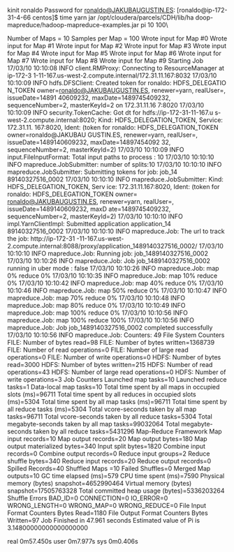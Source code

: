 kinit ronaldo
Password for ronaldo@JAKUBAUGUSTIN.ES:
[ronaldo@ip-172-31-4-66 centos]$ time  yarn jar /opt/cloudera/parcels/CDH/lib/ha                                                                                                                                   doop-mapreduce/hadoop-mapreduce-examples.jar pi 10 100\
>
Number of Maps  = 10
Samples per Map = 100
Wrote input for Map #0
Wrote input for Map #1
Wrote input for Map #2
Wrote input for Map #3
Wrote input for Map #4
Wrote input for Map #5
Wrote input for Map #6
Wrote input for Map #7
Wrote input for Map #8
Wrote input for Map #9
Starting Job
17/03/10 10:10:08 INFO client.RMProxy: Connecting to ResourceManager at ip-172-3                                                                                                                                   1-11-167.us-west-2.compute.internal/172.31.11.167:8032
17/03/10 10:10:09 INFO hdfs.DFSClient: Created token for ronaldo: HDFS_DELEGATIO                                                                                                                                   N_TOKEN owner=ronaldo@JAKUBAUGUSTIN.ES, renewer=yarn, realUser=, issueDate=14891                                                                                                                                   40609232, maxDate=1489745409232, sequenceNumber=2, masterKeyId=2 on 172.31.11.16                                                                                                                                   7:8020
17/03/10 10:10:09 INFO security.TokenCache: Got dt for hdfs://ip-172-31-11-167.u                                                                                                                                   s-west-2.compute.internal:8020; Kind: HDFS_DELEGATION_TOKEN, Service: 172.31.11.                                                                                                                                   167:8020, Ident: (token for ronaldo: HDFS_DELEGATION_TOKEN owner=ronaldo@JAKUBAU                                                                                                                                   GUSTIN.ES, renewer=yarn, realUser=, issueDate=1489140609232, maxDate=14897454092                                                                                                                                   32, sequenceNumber=2, masterKeyId=2)
17/03/10 10:10:09 INFO input.FileInputFormat: Total input paths to process : 10
17/03/10 10:10:10 INFO mapreduce.JobSubmitter: number of splits:10
17/03/10 10:10:10 INFO mapreduce.JobSubmitter: Submitting tokens for job: job_14                                                                                                                                   89140327516_0002
17/03/10 10:10:10 INFO mapreduce.JobSubmitter: Kind: HDFS_DELEGATION_TOKEN, Serv                                                                                                                                   ice: 172.31.11.167:8020, Ident: (token for ronaldo: HDFS_DELEGATION_TOKEN owner=                                                                                                                                   ronaldo@JAKUBAUGUSTIN.ES, renewer=yarn, realUser=, issueDate=1489140609232, maxD                                                                                                                                   ate=1489745409232, sequenceNumber=2, masterKeyId=2)
17/03/10 10:10:10 INFO impl.YarnClientImpl: Submitted application application_14                                                                                                                                   89140327516_0002
17/03/10 10:10:10 INFO mapreduce.Job: The url to track the job: http://ip-172-31                                                                                                                                   -11-167.us-west-2.compute.internal:8088/proxy/application_1489140327516_0002/
17/03/10 10:10:10 INFO mapreduce.Job: Running job: job_1489140327516_0002
17/03/10 10:10:26 INFO mapreduce.Job: Job job_1489140327516_0002 running in uber mode : false
17/03/10 10:10:26 INFO mapreduce.Job:  map 0% reduce 0%
17/03/10 10:10:35 INFO mapreduce.Job:  map 10% reduce 0%
17/03/10 10:10:42 INFO mapreduce.Job:  map 40% reduce 0%
17/03/10 10:10:46 INFO mapreduce.Job:  map 50% reduce 0%
17/03/10 10:10:47 INFO mapreduce.Job:  map 70% reduce 0%
17/03/10 10:10:48 INFO mapreduce.Job:  map 80% reduce 0%
17/03/10 10:10:49 INFO mapreduce.Job:  map 100% reduce 0%
17/03/10 10:10:56 INFO mapreduce.Job:  map 100% reduce 100%
17/03/10 10:10:56 INFO mapreduce.Job: Job job_1489140327516_0002 completed successfully
17/03/10 10:10:56 INFO mapreduce.Job: Counters: 49
        File System Counters
                FILE: Number of bytes read=98
                FILE: Number of bytes written=1368739
                FILE: Number of read operations=0
                FILE: Number of large read operations=0
                FILE: Number of write operations=0
                HDFS: Number of bytes read=3000
                HDFS: Number of bytes written=215
                HDFS: Number of read operations=43
                HDFS: Number of large read operations=0
                HDFS: Number of write operations=3
        Job Counters
                Launched map tasks=10
                Launched reduce tasks=1
                Data-local map tasks=10
                Total time spent by all maps in occupied slots (ms)=96711
                Total time spent by all reduces in occupied slots (ms)=5304
                Total time spent by all map tasks (ms)=96711
                Total time spent by all reduce tasks (ms)=5304
                Total vcore-seconds taken by all map tasks=96711
                Total vcore-seconds taken by all reduce tasks=5304
                Total megabyte-seconds taken by all map tasks=99032064
                Total megabyte-seconds taken by all reduce tasks=5431296
        Map-Reduce Framework
                Map input records=10
                Map output records=20
                Map output bytes=180
                Map output materialized bytes=340
                Input split bytes=1820
                Combine input records=0
                Combine output records=0
                Reduce input groups=2
                Reduce shuffle bytes=340
                Reduce input records=20
                Reduce output records=0
                Spilled Records=40
                Shuffled Maps =10
                Failed Shuffles=0
                Merged Map outputs=10
                GC time elapsed (ms)=579
                CPU time spent (ms)=7590
                Physical memory (bytes) snapshot=4652990464
                Virtual memory (bytes) snapshot=17505763328
                Total committed heap usage (bytes)=5336203264
        Shuffle Errors
                BAD_ID=0
                CONNECTION=0
                IO_ERROR=0
                WRONG_LENGTH=0
                WRONG_MAP=0
                WRONG_REDUCE=0
        File Input Format Counters
                Bytes Read=1180
        File Output Format Counters
                Bytes Written=97
Job Finished in 47.961 seconds
Estimated value of Pi is 3.14800000000000000000

real    0m57.450s
user    0m7.977s
sys     0m0.406s
